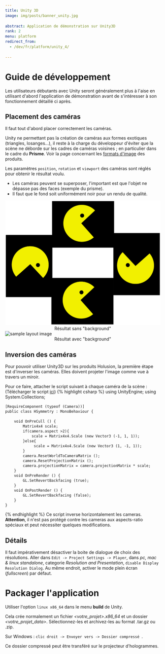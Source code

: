 ```yaml
---
title: Unity 3D
image: img/posts/banner_unity.jpg

abstract: Application de démonstration sur Unity3D
rank: 2
menu: platform
redirect_from:
  - /dev/fr/platform/unity_4/

---
```


# Guide de développement

Les utilisateurs débutants avec Unity seront généralement plus à l'aise en utilisant d'abord l'application de démonstration avant de s'intéresser à son fonctionnement détaillé ci après.

## Placement des caméras

Il faut tout d'abord placer correctement les caméras.

Unity ne permettant pas la création de caméras aux formes exotiques (triangles, losanges...), il reste à la charge du développeur d'éviter que la scène ne déborde sur les cadres de caméras voisines ; en particulier dans le cadre du **Prisme**. Voir la page concernant les [formats d'image](/dev/fr/content/) des produits.

Les paramètres `position`, `rotation` et `viewport` des caméras sont réglés pour obtenir le résultat voulu.

-   Les caméras peuvent se superposer, l'important est que l'objet ne dépasse pas des faces (exemple du prisme).
- Il faut que le fond soit uniformément noir pour un rendu de qualité.

<div class="container">
<div class="row">
<div class="offset-md-3 col-md-3 col-6">
  <img class="img-fluid magnify" src="/static/img/posts/unity/layout_sample.png" alt="sample layout image" >
  <center>Résultat sans "background"</center>
</div>
<div class="col-md-3 col-6">
  <img class="img-fluid magnify" src="/static/img/posts/unity/layout_sample_2.png" alt="sample layout image" >
  <center>Résultat avec "background"</center>
</div>
</div>
</div>

## Inversion des caméras

Pour pouvoir utiliser Unity3D sur les produits Holusion, la première étape est d'inverser les caméras. Elles doivent projeter l'image comme vue à travers un miroir.

Pour ce faire, attacher le script suivant à chaque caméra de la scène :
(Télécharger le script [ici](https://raw.githubusercontent.com/Holusion/3d-viewer/master/Assets/Scripts/HSymmetry.cs))
{% highlight csharp %}
    using UnityEngine;
    using System.Collections;

    [RequireComponent (typeof (Camera))]
    public class HSymmetry : MonoBehaviour {

    	void OnPreCull () {
    		Matrix4x4 scale;
    		if(camera.aspect >2){
    			scale = Matrix4x4.Scale (new Vector3 (-1, 1, 1));
    		}else{
    			 scale = Matrix4x4.Scale (new Vector3 (1, -1, 1));
    		}
    		camera.ResetWorldToCameraMatrix ();
    		camera.ResetProjectionMatrix ();
    		camera.projectionMatrix = camera.projectionMatrix * scale;
    	}
    	void OnPreRender () {
    		GL.SetRevertBackfacing (true);
    	}
    	void OnPostRender () {
    		GL.SetRevertBackfacing (false);
    	}
    }
{% endhighlight %}
Ce script inverse horizontalement les cameras.
**Attention**, il n'est pas protégé contre les cameras aux aspects-ratio spéciaux et peut nécessiter quelques modifications.


## Détails

Il faut impérativement désactiver la boite de dialogue de choix des résolutions. Aller dans ```Edit -> Project Settings -> Player```,
dans *pc, mac & linux standalone*, categorie *Resolution and Presentation*, ```disable Display Resolution Dialog```. Au même endroit, activer le mode plein écran (*fullscreen*) par défaut.

# Packager l'application

Utiliser l'option ```linux x86_64``` dans le menu **build** de Unity.

Cela crée normalement un fichier *<votre_projet>.x86_64* et un dossier *<votre_projet_data>*. Sélectionnez-les et archivez-les au format .tar.gz ou .zip.

Sur Windows : ```clic droit -> Envoyer vers -> Dossier compressé ```.

Ce dossier compressé peut être transféré sur le projecteur d'hologrammes.
